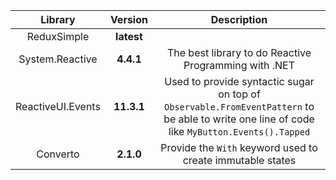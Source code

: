 ﻿Library|Version|Description
:---:|:--:|:---:
ReduxSimple|**latest**|
System.Reactive|**4.4.1**|The best library to do Reactive Programming with .NET
ReactiveUI.Events|**11.3.1**|Used to provide syntactic sugar on top of `Observable.FromEventPattern` to be able to write one line of code like `MyButton.Events().Tapped`
Converto|**2.1.0**|Provide the `With` keyword used to create immutable states
